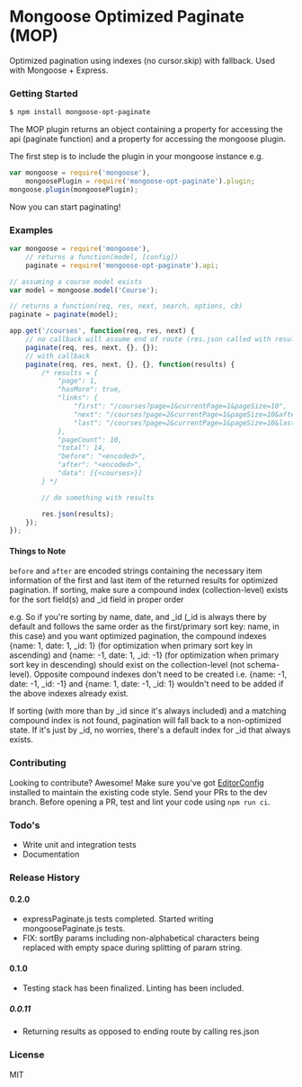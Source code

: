 # Mongoose Optimized Paginate (MOP)
Optimized pagination using indexes (no cursor.skip) with fallback. Used with Mongoose + Express.

### Getting Started
```sh
$ npm install mongoose-opt-paginate
```
The MOP plugin returns an object containing a property for accessing the api (paginate function) and a property for accessing the mongoose plugin.

The first step is to include the plugin in your mongoose instance e.g.

```js
var mongoose = require('mongoose'),
	mongoosePlugin = require('mongoose-opt-paginate').plugin;
mongoose.plugin(mongoosePlugin);
```

Now you can start paginating!

### Examples
```js
var mongoose = require('mongoose'),
	// returns a function(model, [config])
	paginate = require('mongoose-opt-paginate').api;

// assuming a course model exists
var model = mongoose.model('Course');

// returns a function(req, res, next, search, options, cb)
paginate = paginate(model);

app.get('/courses', function(req, res, next) {
	// no callback will assume end of route (res.json called with results)
	paginate(req, res, next, {}, {});
	// with callback
	paginate(req, res, next, {}, {}, function(results) {
		/* results = {
			"page": 1,
			"hasMore": true,
			"links": {
				"first": "/courses?page=1&currentPage=1&pageSize=10",
				"next": "/courses?page=2&currentPage=1&pageSize=10&after=<encoded>",
				"last": "/courses?page=2&currentPage=1&pageSize=10&last=true"
			},
			"pageCount": 10,
			"total": 14,
			"before": "<encoded>",
			"after": "<encoded>",
			"data": [{<courses>}]
		} */

		// do something with results

		res.json(results);
	});
});
```
#### Things to Note

`before` and `after` are encoded strings containing the necessary item information of the first and last item of the returned results for optimized pagination. If sorting, make sure a compound index (collection-level) exists for the sort field(s) and _id field in proper order

e.g. So if you're sorting by name, date, and _id (_id is always there by default and follows the same order as the first/primary sort key: name, in this case) and you want optimized pagination, the compound indexes {name: 1, date: 1, _id: 1} (for optimization when primary sort key in ascending) and {name: -1, date: 1, _id: -1} (for optimization when primary sort key in descending) should exist on the collection-level (not schema-level). Opposite compound indexes don't need to be created i.e. {name: -1, date: -1, _id: -1} and {name: 1, date: -1, _id: 1} wouldn't need to be added if the above indexes already exist.

If sorting (with more than by _id since it's always included) and a matching compound index is not found, pagination will fall back to a non-optimized state. If it's just by _id, no worries, there's a default index for _id that always exists.

### Contributing

Looking to contribute? Awesome! Make sure you've got [EditorConfig](http://editorconfig.org/#download) installed to maintain the existing code style. Send your PRs to the dev branch. Before opening a PR, test and lint your code using `npm run ci`.

### Todo's
- Write unit and integration tests
- Documentation

### Release History
#### 0.2.0
- expressPaginate.js tests completed. Started writing mongoosePaginate.js tests.
- FIX: sortBy params including non-alphabetical characters being replaced with empty space during splitting of param string.

#### 0.1.0
- Testing stack has been finalized. Linting has been included.

##### 0.0.11
- Returning results as opposed to ending route by calling res.json

### License
MIT
